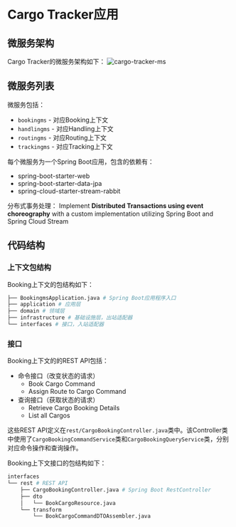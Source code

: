 # Cargo Tracker应用

## 微服务架构

Cargo Tracker的微服务架构如下：
![cargo-tracker-ms](../../../ddd-assets/img/cargo-tracker-ms.jpeg)

## 微服务列表

微服务包括：
- `bookingms` - 对应Booking上下文
- `handlingms` - 对应Handling上下文
- `routingms` - 对应Routing上下文
- `trackingms` - 对应Tracking上下文

每个微服务为一个Spring Boot应用，包含的依赖有：
- spring-boot-starter-web
- spring-boot-starter-data-jpa
- spring-cloud-starter-stream-rabbit

分布式事务处理：
Implement **Distributed Transactions using event choreography** with a custom implementation utilizing Spring Boot and Spring Cloud Stream

## 代码结构

### 上下文包结构

Booking上下文的包结构如下：
```bash
├── BookingmsApplication.java # Spring Boot应用程序入口
├── application # 应用层
├── domain # 领域层
├── infrastructure # 基础设施层，出站适配器
└── interfaces # 接口，入站适配器
```

### 接口

Booking上下文的的REST API包括：
- 命令接口（改变状态的请求）
    - Book Cargo Command
    - Assign Route to Cargo Command
- 查询接口（获取状态的请求）
    - Retrieve Cargo Booking Details
    - List all Cargos

这些REST API定义在`rest/CargoBookingController.java`类中。该Controller类中使用了`CargoBookingCommandService`类和`CargoBookingQueryService`类，分别对应命令操作和查询操作。

Booking上下文接口的包结构如下：
```bash
interfaces
└── rest # REST API
    ├── CargoBookingController.java # Spring Boot RestController
    ├── dto
    │   └── BookCargoResource.java
    └── transform
        └── BookCargoCommandDTOAssembler.java
```

